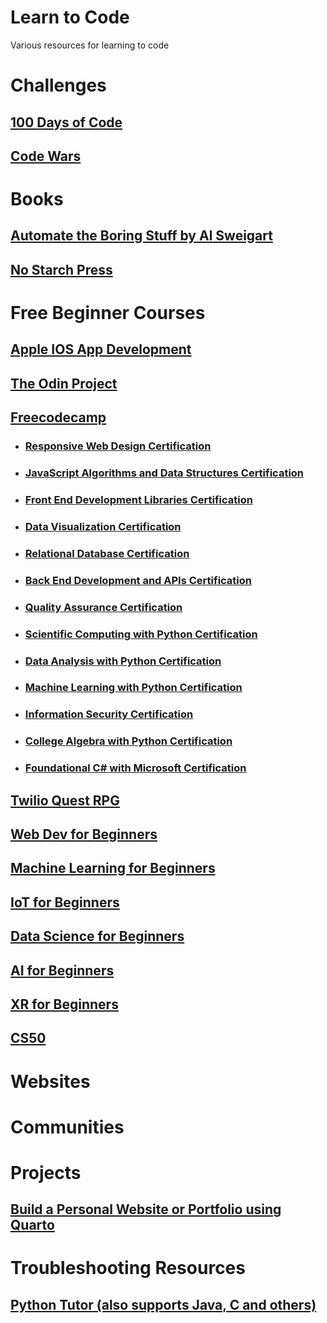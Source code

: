 # Learn to Code
Various resources for learning to code

# Challenges
## [100 Days of Code](https://www.100daysofcode.com)
## [Code Wars](www.codewars.com/r/sdr0pQ)

# Books
## [Automate the Boring Stuff by Al Sweigart](https://automatetheboringstuff.com)
## [No Starch Press](https://nostarch.com/catalog/python)

# Free Beginner Courses
## [Apple IOS App Development](https://developer.apple.com/tutorials/app-dev-training)
## [The Odin Project](https://www.theodinproject.com/)
## [Freecodecamp](https://www.freecodecamp.org)
* ### [Responsive Web Design Certification](https://www.freecodecamp.org/learn/2022/responsive-web-design/)
* ### [JavaScript Algorithms and Data Structures Certification](https://www.freecodecamp.org/learn/javascript-algorithms-and-data-structures/)
* ### [Front End Development Libraries Certification](https://www.freecodecamp.org/learn/front-end-development-libraries/)
* ### [Data Visualization Certification](https://www.freecodecamp.org/learn/data-visualization/)
* ### [Relational Database Certification](https://www.freecodecamp.org/learn/relational-database/)
* ### [Back End Development and APIs Certification](https://www.freecodecamp.org/learn/back-end-development-and-apis/)
* ### [Quality Assurance Certification](https://www.freecodecamp.org/learn/quality-assurance/)
* ### [Scientific Computing with Python Certification](https://www.freecodecamp.org/learn/scientific-computing-with-python/)
* ### [Data Analysis with Python Certification](https://www.freecodecamp.org/learn/data-analysis-with-python/)
* ### [Machine Learning with Python Certification](https://www.freecodecamp.org/learn/machine-learning-with-python/)
* ### [Information Security Certification](https://www.freecodecamp.org/learn/information-security/)
* ### [College Algebra with Python Certification](https://www.freecodecamp.org/learn/college-algebra/)
* ### [Foundational C# with Microsoft Certification](https://www.freecodecamp.org/learn/foundational-csharp/)
## [Twilio Quest RPG](https://www.twilio.com/quest)
## [Web Dev for Beginners](https://github.com/microsoft/Web-Dev-For-Beginners/tree/main)
## [Machine Learning for Beginners](https://github.com/microsoft/ML-For-Beginners)
## [IoT for Beginners](https://github.com/microsoft/IoT-For-Beginners)
## [Data Science for Beginners](https://github.com/microsoft/Data-Science-For-Beginners)
## [AI for Beginners](https://github.com/microsoft/ai-for-beginners)
## [XR for Beginners](https://github.com/microsoft/xr-development-for-beginners)
## [CS50](https://cs50.harvard.edu/college/2023/fall/)

# Websites

# Communities

# Projects
## [Build a Personal Website or Portfolio using Quarto](https://quarto.org)

# Troubleshooting Resources
## [Python Tutor (also supports Java, C and others)](https://pythontutor.com/visualize.html#mode=edit)

